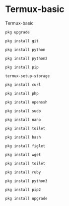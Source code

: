 # Termux-basic
Termux-basic

`pkg upgrade`

`pkg install git`

`pkg install python`

`pkg install python2`

`pkg install pip`

`termux-setup-storage`

`pkg install curl`

`pkg install php`

`pkg install openssh`

`pkg install sudo`


`pkg install nano`

`pkg install toilet`

`pkg install bash`

`pkg install figlet`

`pkg install wget`

`pkg install toilet`

`pkg install ruby`

`pkg install python3`

`pkg install pip2`

`pkg install upgrade`
